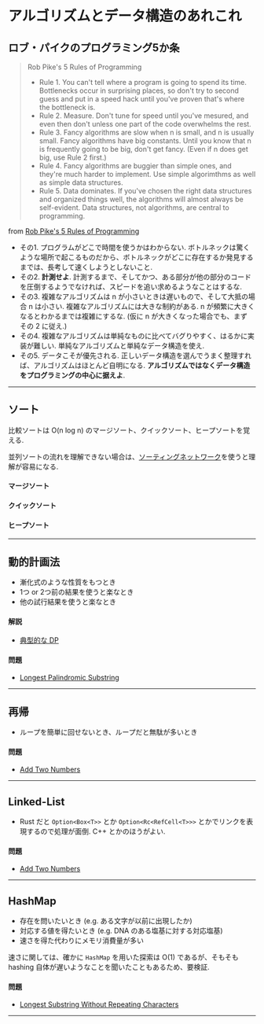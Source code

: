 # アルゴリズムとデータ構造のあれこれ

## ロブ・パイクのプログラミング5か条
> Rob Pike's 5 Rules of Programming
> - Rule 1. You can't tell where a program is going to spend its time. Bottlenecks occur in surprising places, so don't try to second guess and put in a speed hack until you've proven that's where the bottleneck is.
> - Rule 2. Measure. Don't tune for speed until you've mesured, and even then don't unless one part of the code overwhelms the rest.
> - Rule 3. Fancy algorithms are slow when n is small, and n is usually small. Fancy algorithms have big constants. Until you know that n is frequently going to be big, don't get fancy. (Even if n does get big, use Rule 2 first.)
> - Rule 4. Fancy algorithms are buggier than simple ones, and they're much harder to implement. Use simple algorimthms as well as simple data structures.
> - Rule 5. Data dominates. If you've chosen the right data structures and organized things well, the algorithms will almost always be self-evident. Data structures, not algorithms, are central to programming.

from [Rob Pike's 5 Rules of Programming](http://users.ece.utexas.edu/~adnan/pike.html)

- その1. プログラムがどこで時間を使うかはわからない. ボトルネックは驚くような場所で起こるものだから、ボトルネックがどこに存在するか発見するまでは、長考して速くしようとしないこと.
- その2. **計測せよ**. 計測するまで、そしてかつ、ある部分が他の部分のコードを圧倒するようでなければ、スピードを追い求めるようなことはするな.
- その3. 複雑なアルゴリズムは n が小さいときは遅いもので、そして大抵の場合 n は小さい. 複雑なアルゴリズムには大きな制約がある. n が頻繁に大きくなるとわかるまでは複雑にするな. (仮に n が大きくなった場合でも、まず その 2 に従え.)
- その4. 複雑なアルゴリズムは単純なものに比べてバグりやすく、はるかに実装が難しい. 単純なアルゴリズムと単純なデータ構造を使え.
- その5. データこそが優先される. 正しいデータ構造を選んでうまく整理すれば、アルゴリズムはほとんど自明になる. **アルゴリズムではなくデータ構造をプログラミングの中心に据えよ**.

---
## ソート

比較ソートは O(n log n) のマージソート、クイックソート、ヒープソートを覚える.

並列ソートの流れを理解できない場合は、[ソーティングネットワーク](https://ja.wikipedia.org/wiki/%E3%82%BD%E3%83%BC%E3%83%86%E3%82%A3%E3%83%B3%E3%82%B0%E3%83%8D%E3%83%83%E3%83%88%E3%83%AF%E3%83%BC%E3%82%AF)を使うと理解が容易になる. 


#### マージソート
#### クイックソート
#### ヒープソート

---
## 動的計画法
- 漸化式のような性質をもつとき
- 1つ or 2つ前の結果を使うと楽なとき
- 他の試行結果を使うと楽なとき

#### 解説
- [典型的な  DP](https://qiita.com/drken/items/a5e6fe22863b7992efdb)

#### 問題
- [Longest Palindromic Substring](https://leetcode.com/problems/longest-palindromic-substring)

---
## 再帰
- ループを簡単に回せないとき、ループだと無駄が多いとき

#### 問題
- [Add Two Numbers](https://leetcode.com/problems/add-two-numbers)

----
## Linked-List
- Rust だと `Option<Box<T>>` とか `Option<Rc<RefCell<T>>>` とかでリンクを表現するので処理が面倒. C++ とかのほうがよい. 


#### 問題
- [Add Two Numbers](https://leetcode.com/problems/add-two-numbers)

---
## HashMap
- 存在を問いたいとき (e.g. ある文字が以前に出現したか)
- 対応する値を得たいとき (e.g. DNA のある塩基に対する対応塩基)
- 速さを得た代わりにメモリ消費量が多い

速さに関しては、確かに `HashMap` を用いた探索は O(1) であるが、そもそも hashing 自体が遅いようなことを聞いたこともあるため、要検証.

#### 問題
- [Longest Substring Without Repeating Characters](https://leetcode.com/problems/longest-substring-without-repeating-characters/)

---
## 
